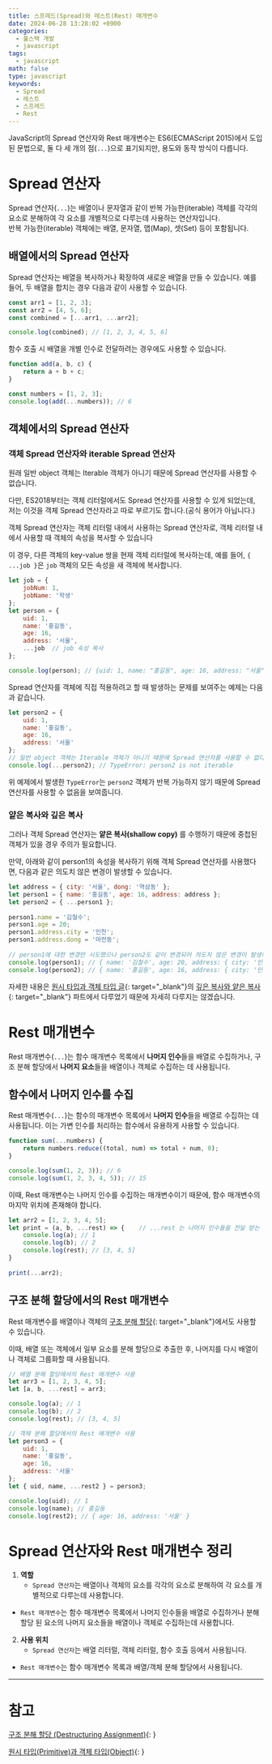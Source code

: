 ```yaml
---
title: 스프레드(Spread)와 레스트(Rest) 매개변수
date: 2024-06-28 13:28:02 +0900
categories:
  - 풀스택 개발
  - javascript
tags:
  - javascript
math: false
type: javascript
keywords:
  - Spread
  - 레스트
  - 스프레드
  - Rest
---
```


JavaScript의 Spread 연산자와 Rest 매개변수는 ES6(ECMAScript 2015)에서 도입된 문법으로, 둘 다 세 개의 점(`...`)으로 표기되지만, 용도와 동작 방식이 다릅니다.

# Spread 연산자

Spread 연산자(`...`)는 배열이나 문자열과 같이 <span class="font_highlight">반복 가능한(iterable) 객체를 각각의 요소로 분해하여 각 요소를 개별적으로 다루는데 사용</span>하는 연산자입니다.
<br>
반복 가능한(iterable) 객체에는 배열, 문자열, 맵(Map), 셋(Set) 등이 포함됩니다.

## 배열에서의 Spread 연산자

Spread 연산자는 배열을 복사하거나 확장하여 새로운 배열을 만들 수 있습니다. 예를 들어, 두 배열을 합치는 경우 다음과 같이 사용할 수 있습니다.

```javascript
const arr1 = [1, 2, 3];
const arr2 = [4, 5, 6];
const combined = [...arr1, ...arr2];

console.log(combined); // [1, 2, 3, 4, 5, 6]
```

함수 호출 시 배열을 개별 인수로 전달하려는 경우에도 사용할 수 있습니다.

```javascript
function add(a, b, c) {
    return a + b + c;
}

const numbers = [1, 2, 3];
console.log(add(...numbers)); // 6
```

## 객체에서의 Spread 연산자

### 객체 Spread 연산자와 iterable Spread 연산자

원래 일반 object 객체는 Iterable 객체가 아니기 때문에 Spread 연산자를 사용할 수 없습니다.

다만, ES2018부터는 객체 리터럴에서도 Spread 연산자를 사용할 수 있게 되었는데, 저는 이것을 객체 Spread 연산자라고 따로 부르기도 합니다.(공식 용어가 아닙니다.)

객체 Spread 연산자는 객체 리터럴 내에서 사용하는 Spread 연산자로, <span class="font_highlight">객체 리터럴 내에서 사용할 때 객체의 속성을 복사</span>할 수 있습니다

이 경우, 다른 객체의 key-value 쌍을 현재 객체 리터럴에 복사하는데, 예를 들어, `{ ...job }`은 `job` 객체의 모든 속성을 새 객체에 복사합니다.

```javascript
let job = {  
    jobNum: 1,  
    jobName: '학생'  
};    
let person = {  
    uid: 1,  
    name: '홍길동',  
    age: 16,  
    address: '서울',  
    ...job  // job 속성 복사
};

console.log(person); // {uid: 1, name: "홍길동", age: 16, address: "서울", jobNum: 1, jobName: "학생"}
```

Spread 연산자를 객체에 직접 적용하려고 할 때 발생하는 문제를 보여주는 예제는 다음과 같습니다.

```javascript
let person2 = {  
    uid: 1,  
    name: '홍길동',  
    age: 16,  
    address: '서울'  
};  
// 일반 object 객체는 Iterable 객체가 아니기 때문에 Spread 연산자를 사용할 수 없다.  
console.log(...person2); // TypeError: person2 is not iterable
```

위 예제에서 발생한 `TypeError`는 `person2` 객체가 반복 가능하지 않기 때문에 Spread 연산자를 사용할 수 없음을 보여줍니다.

### 얕은 복사와 깊은 복사

그러나 객체 Spread 연산자는 **얕은 복사(shallow copy)** 를 수행하기 때문에 중첩된 객체가 있을 경우 주의가 필요합니다.

만약, 아래와 같이 person1의 속성을 복사하기 위해 객체 Spread 연산자를 사용했다면, 다음과 같은 의도치 않은 변경이 발생할 수 있습니다.

```javascript
let address = { city: '서울', dong: '역삼동' };  
let person1 = { name: '홍길동', age: 16, address: address };  
let person2 = { ...person1 };  
  
person1.name = '김철수';  
person1.age = 20;  
person1.address.city = '인천';  
person1.address.dong = '마전동';  
  
// person1에 대한 변경만 시도했으나 person2도 같이 변경되어 의도치 않은 변경이 발생하게 된다.  
console.log(person1); // { name: '김철수', age: 20, address: { city: '인천', dong: '마전동' } }  
console.log(person2); // { name: '홍길동', age: 16, address: { city: '인천', dong: '마전동' } }
```

자세한 내용은 [원시 타입과 객체 타입 글](/posts/%EC%9B%90%EC%8B%9C-%ED%83%80%EC%9E%85(primitive)%EA%B3%BC-%EA%B0%9D%EC%B2%B4-%ED%83%80%EC%9E%85(object)/){: target="_blank"}의 [깊은 복사와 얕은 복사](/posts/%EC%9B%90%EC%8B%9C-%ED%83%80%EC%9E%85(primitive)%EA%B3%BC-%EA%B0%9D%EC%B2%B4-%ED%83%80%EC%9E%85(object)/#%EA%B9%8A%EC%9D%80-%EB%B3%B5%EC%82%AC%EC%99%80-%EC%96%95%EC%9D%80-%EB%B3%B5%EC%82%AC){: target="_blank"} 파트에서 다루었기 때문에 자세히 다루지는 않겠습니다.

# Rest 매개변수

Rest 매개변수(`...`)는 함수 매개변수 목록에서 <span class="font_highlight">**나머지 인수**들을 배열로 수집</span>하거나, <span class="font_highlight">구조 분해 할당에서 **나머지 요소**들을 배열이나 객체로 수집</span>하는 데 사용됩니다.

## 함수에서 나머지 인수를 수집

Rest 매개변수(`...`)는 함수의 매개변수 목록에서 **나머지 인수**들을 배열로 수집하는 데 사용됩니다. 이는 가변 인수를 처리하는 함수에서 유용하게 사용할 수 있습니다.

```javascript
function sum(...numbers) {
    return numbers.reduce((total, num) => total + num, 0);
}

console.log(sum(1, 2, 3)); // 6
console.log(sum(1, 2, 3, 4, 5)); // 15
```

이때, Rest 매개변수는 나머지 인수를 수집하는 매개변수이기 때문에, <span class="font_highlight">함수 매개변수의 마지막 위치에 존재</span>해야 합니다.

```javascript
let arr2 = [1, 2, 3, 4, 5];
let print = (a, b, ...rest) => {    // ...rest 는 나머지 인수들을 전달 받는 역할이기 때문에 마지막 매개변수로 사용해야 한다.  
    console.log(a); // 1  
    console.log(b); // 2  
    console.log(rest); // [3, 4, 5]  
}  
  
print(...arr2);
```

## 구조 분해 할당에서의 Rest 매개변수

Rest 매개변수를 배열이나 객체의 [구조 분해 할당](/posts/%EA%B5%AC%EC%A1%B0-%EB%B6%84%ED%95%B4-%ED%95%A0%EB%8B%B9-(destructuring-assignment)/){: target="_blank"}에서도 사용할 수 있습니다.

이때, 배열 또는 객체에서 일부 요소를 분해 할당으로 추출한 후, 나머지를 다시 배열이나 객체로 그룹화할 때 사용됩니다.

```javascript
// 배열 분해 할당에서의 Rest 매개변수 사용
let arr3 = [1, 2, 3, 4, 5];
let [a, b, ...rest] = arr3;

console.log(a); // 1
console.log(b); // 2
console.log(rest); // [3, 4, 5]

// 객체 분해 할당에서의 Rest 매개변수 사용
let person3 = {
    uid: 1,
    name: '홍길동',
    age: 16,
    address: '서울'
};
let { uid, name, ...rest2 } = person3;

console.log(uid); // 1
console.log(name); // 홍길동
console.log(rest2); // { age: 16, address: '서울' }
```

# Spread 연산자와 Rest 매개변수 정리

1. **역할**
	- `Spread 연산자`는 배열이나 객체의 요소를 각각의 요소로 분해하여 각 요소를 개별적으로 다루는데 사용합니다.
  - `Rest 매개변수`는 함수 매개변수 목록에서 나머지 인수들을 배열로 수집하거나 분해 할당 된 요소의 나머지 요소들을 배열이나 객체로 수집하는데 사용합니다.
2. **사용 위치**
	- `Spread 연산자`는 배열 리터럴, 객체 리터럴, 함수 호출 등에서 사용됩니다.
  - `Rest 매개변수`는 함수 매개변수 목록과 배열/객체 분해 할당에서 사용됩니다.

---

# 참고

[구조 분해 할당 (Destructuring Assignment)](/posts/%EA%B5%AC%EC%A1%B0-%EB%B6%84%ED%95%B4-%ED%95%A0%EB%8B%B9-(destructuring-assignment)/){: }

[원시 타입(Primitive)과 객체 타입(Object)](/posts/%EC%9B%90%EC%8B%9C-%ED%83%80%EC%9E%85(primitive)%EA%B3%BC-%EA%B0%9D%EC%B2%B4-%ED%83%80%EC%9E%85(object)/){: }